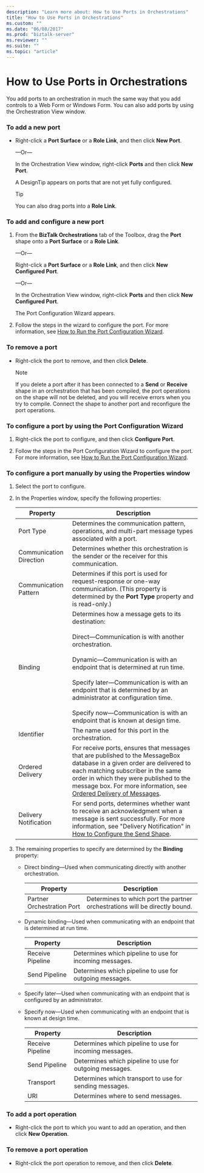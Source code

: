 ```yaml
---
description: "Learn more about: How to Use Ports in Orchestrations"
title: "How to Use Ports in Orchestrations"
ms.custom: ""
ms.date: "06/08/2017"
ms.prod: "biztalk-server"
ms.reviewer: ""
ms.suite: ""
ms.topic: "article"
---
```

# How to Use Ports in Orchestrations
You add ports to an orchestration in much the same way that you add controls to a Web Form or Windows Form. You can also add ports by using the Orchestration View window.  
  
### To add a new port  
  
-   Right-click a **Port Surface** or a **Role Link**, and then click **New Port**.  
  
     —Or—  
  
     In the Orchestration View window, right-click **Ports** and then click **New Port**.  
  
     A DesignTip appears on ports that are not yet fully configured.  
  
    > [!TIP]
    >  You can also drag ports into a **Role Link**.  
  
### To add and configure a new port  
  
1.  From the **BizTalk Orchestrations** tab of the Toolbox, drag the **Port** shape onto a **Port Surface** or a **Role Link**.  
  
     —Or—  
  
     Right-click a **Port Surface** or a **Role Link**, and then click **New Configured Port**.  
  
     —Or—  
  
     In the Orchestration View window, right-click **Ports** and then click **New Configured Port**.  
  
     The Port Configuration Wizard appears.  
  
2.  Follow the steps in the wizard to configure the port. For more information, see [How to Run the Port Configuration Wizard](../core/how-to-run-the-port-configuration-wizard.md).  
  
### To remove a port  
  
-   Right-click the port to remove, and then click **Delete**.  
  
    > [!NOTE]
    >  If you delete a port after it has been connected to a **Send** or **Receive** shape in an orchestration that has been compiled, the port operations on the shape will not be deleted, and you will receive errors when you try to compile. Connect the shape to another port and reconfigure the port operations.  
  
### To configure a port by using the Port Configuration Wizard  
  
1.  Right-click the port to configure, and then click **Configure Port**.  
  
2.  Follow the steps in the Port Configuration Wizard to configure the port. For more information, see [How to Run the Port Configuration Wizard](../core/how-to-run-the-port-configuration-wizard.md).  
  
### To configure a port manually by using the Properties window  
  
1.  Select the port to configure.  
  
2.  In the Properties window, specify the following properties:  
  
    |Property|Description|  
    |--------------|-----------------|  
    |Port Type|Determines the communication pattern, operations, and multi-part message types associated with a port.|  
    |Communication Direction|Determines whether this orchestration is the sender or the receiver for this communication.|  
    |Communication Pattern|Determines if this port is used for request-response or one-way communication. (This property is determined by the **Port Type** property and is read-only.)|  
    |Binding|Determines how a message gets to its destination:<br /><br /> Direct—Communication is with another orchestration.<br /><br /> Dynamic—Communication is with an endpoint that is determined at run time.<br /><br /> Specify later—Communication is with an endpoint that is determined by an administrator at configuration time.<br /><br /> Specify now—Communication is with an endpoint that is known at design time.|  
    |Identifier|The name used for this port in the orchestration.|  
    |Ordered Delivery|For receive ports, ensures that messages that are published to the MessageBox database in a given order are delivered to each matching subscriber in the same order in which they were published to the message box. For more information, see [Ordered Delivery of Messages](../core/ordered-delivery-of-messages.md).|  
    |Delivery Notification|For send ports, determines whether want to receive an acknowledgment when a message is sent successfully. For more information, see "Delivery Notification" in [How to Configure the Send Shape](../core/how-to-configure-the-send-shape.md).|  
  
3.  The remaining properties to specify are determined by the **Binding** property:  
  
    -   Direct binding—Used when communicating directly with another orchestration.  
  
        |Property|Description|  
        |--------------|-----------------|  
        |Partner Orchestration Port|Determines to which port the partner orchestrations will be directly bound.|  
  
    -   Dynamic binding—Used when communicating with an endpoint that is determined at run time.  
  
        |Property|Description|  
        |--------------|-----------------|  
        |Receive Pipeline|Determines which pipeline to use for incoming messages.|  
        |Send Pipeline|Determines which pipeline to use for outgoing messages.|  
  
    -   Specify later—Used when communicating with an endpoint that is configured by an administrator.  
  
    -   Specify now—Used when communicating with an endpoint that is known at design time.  
  
        |Property|Description|  
        |--------------|-----------------|  
        |Receive Pipeline|Determines which pipeline to use for incoming messages.|  
        |Send Pipeline|Determines which pipeline to use for outgoing messages.|  
        |Transport|Determines which transport to use for sending messages.|  
        |URI|Determines where to send messages.|  
  
### To add a port operation  
  
-   Right-click the port to which you want to add an operation, and then click **New Operation**.  
  
### To remove a port operation  
  
-   Right-click the port operation to remove, and then click **Delete**.

